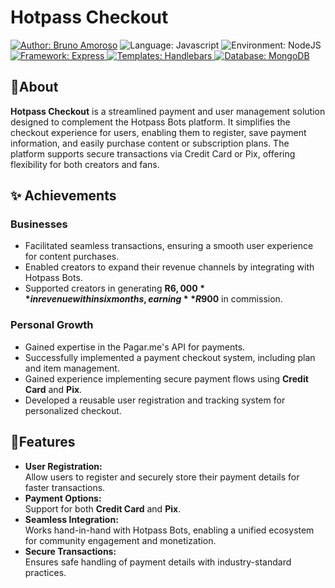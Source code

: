 
# Hotpass Checkout
 [![Author: Bruno Amoroso](https://img.shields.io/badge/Bruno%20Amoroso-14b8a6?label=Author&style=for-the-badge)](https://www.linkedin.com/in/amorosobruno) ![Language: Javascript](https://camo.githubusercontent.com/8fc231abee75fa5f2987e9cebb639ebda239dbc077fdcf454b1de4f55043c333/68747470733a2f2f696d672e736869656c64732e696f2f7374617469632f76313f6c6162656c3d4c616e6775616765266d6573736167653d4a61766173637269707426636f6c6f723d79656c6c6f77267374796c653d666f722d7468652d6261646765266c6f676f3d4a617661536372697074) ![Environment: NodeJS](https://img.shields.io/badge/NODEJS-5FA04E?label=environment&style=for-the-badge&logo=nodedotjs) [![Framework: Express](https://img.shields.io/badge/Express-000000?label=FRAMEWORK&style=for-the-badge&logo=express)  ](https://expressjs.com/) [![Templates: Handlebars](https://img.shields.io/badge/HANDLEBARS%20JS-000000?label=TEMPLATES&style=for-the-badge&logo=handlebarsdotjs) ](https://handlebarsjs.com/guide/) [![Database: MongoDB](https://img.shields.io/badge/MONGODB-47A248?label=DATABASE&style=for-the-badge&logo=mongodb)  ](https://www.mongodb.com/)

## 📌About

**Hotpass Checkout** is a streamlined payment and user management solution designed to complement the Hotpass Bots platform. It simplifies the checkout experience for users, enabling them to register, save payment information, and easily purchase content or subscription plans. The platform supports secure transactions via Credit Card or Pix, offering flexibility for both creators and fans.

## ✨ Achievements
### Businesses
-   Facilitated seamless transactions, ensuring a smooth user experience for content purchases.
-   Enabled creators to expand their revenue channels by integrating with Hotpass Bots.
- Supported creators in generating **R$6,000** in revenue within six months, earning **R$900** in commission.

### Personal Growth
- Gained expertise in the Pagar.me's API for payments.
-   Successfully implemented a payment checkout system, including plan and item management.
-   Gained experience implementing secure payment flows using **Credit Card** and **Pix**.
-   Developed a reusable user registration and tracking system for personalized checkout.

## 🚀Features
-   **User Registration:**  
    Allow users to register and securely store their payment details for faster transactions.
-   **Payment Options:**  
    Support for both **Credit Card** and **Pix**.
-   **Seamless Integration:**  
    Works hand-in-hand with Hotpass Bots, enabling a unified ecosystem for community engagement and monetization.
-   **Secure Transactions:**  
    Ensures safe handling of payment details with industry-standard practices.
